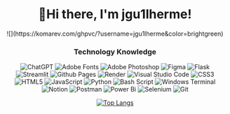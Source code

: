 <h1 align="center">👋Hi there, I'm jgu1lherme!</h1>

<div align="center">
![](https://komarev.com/ghpvc/?username=jgu1lherme&color=brightgreen)

<div align="center">

<h3>Technology Knowledge</h3>
<p>
<img alt="ChatGPT" src="https://img.shields.io/badge/chatGPT-74aa9c?style=for-the-badge&logo=openai&logoColor=white" />
<img alt="Adobe Fonts" src="https://img.shields.io/badge/Adobe%20Fonts-000B1D.svg?style=for-the-badge&logo=Adobe%20Fonts&logoColor=white" />
<img alt="Adobe Photoshop" src="https://img.shields.io/badge/adobe%20photoshop-%2331A8FF.svg?style=for-the-badge&logo=adobe%20photoshop&logoColor=white" />
<img alt="Figma" src="https://img.shields.io/badge/figma-%23F24E1E.svg?style=for-the-badge&logo=figma&logoColor=white" />
<img alt="Flask" src="https://img.shields.io/badge/flask-%23000.svg?style=for-the-badge&logo=flask&logoColor=white" />
<img alt="Streamlit" src="https://img.shields.io/badge/Streamlit-%23FE4B4B.svg?style=for-the-badge&logo=streamlit&logoColor=white" />
<img alt="Github Pages" src="https://img.shields.io/badge/github%20pages-121013?style=for-the-badge&logo=github&logoColor=white" />
<img alt="Render" src="https://img.shields.io/badge/Render-%46E3B7.svg?style=for-the-badge&logo=render&logoColor=white" />
<img alt="Visual Studio Code" src="https://img.shields.io/badge/Visual%20Studio%20Code-0078d7.svg?style=for-the-badge&logo=visual-studio-code&logoColor=white" />
<img alt="CSS3" src="https://img.shields.io/badge/css3-%231572B6.svg?style=for-the-badge&logo=css3&logoColor=white" />
<img alt="HTML5" src="https://img.shields.io/badge/html5-%23E34F26.svg?style=for-the-badge&logo=html5&logoColor=white" />
<img alt="JavaScript" src="https://img.shields.io/badge/javascript-%23323330.svg?style=for-the-badge&logo=javascript&logoColor=%23F7DF1E" />
<img alt="Python" src="https://img.shields.io/badge/python-3670A0?style=for-the-badge&logo=python&logoColor=ffdd54" />
<img alt="Bash Script" src="https://img.shields.io/badge/bash_script-%23121011.svg?style=for-the-badge&logo=gnu-bash&logoColor=white" />
<img alt="Windows Terminal" src="https://img.shields.io/badge/Windows%20Terminal-%234D4D4D.svg?style=for-the-badge&logo=windows-terminal&logoColor=white" />
<img alt="Notion" src="https://img.shields.io/badge/Notion-%23000000.svg?style=for-the-badge&logo=notion&logoColor=white" />
<img alt="Postman" src="https://img.shields.io/badge/Postman-FF6C37?style=for-the-badge&logo=postman&logoColor=white" />
<img alt="Power Bi" src="https://img.shields.io/badge/power_bi-F2C811?style=for-the-badge&logo=powerbi&logoColor=black" />
<img alt="Selenium" src="https://img.shields.io/badge/-selenium-%43B02A?style=for-the-badge&logo=selenium&logoColor=white" />
<img alt="Git" src="https://img.shields.io/badge/git-%23F05033.svg?style=for-the-badge&logo=git&logoColor=white" />
</p>

[![Top Langs](https://github-readme-stats.vercel.app/api/top-langs/?username=jgu1lherme&layout=compact&bg_color=00000000&border_color=00000000&text_color=fff)](https://github.com/anuraghazra/github-readme-stats)

